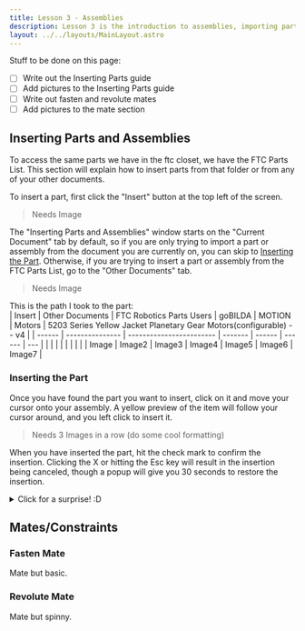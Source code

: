 ```yaml
---
title: Lesson 3 - Assemblies
description: Lesson 3 is the introduction to assemblies, importing parts, and basic mates.
layout: ../../layouts/MainLayout.astro
---
```

Stuff to be done on this page:  
 - [ ] Write out the Inserting Parts guide
 - [ ] Add pictures to the Inserting Parts guide
 - [ ] Write out fasten and revolute mates
 - [ ] Add pictures to the mate section

## Inserting Parts and Assemblies
  To access the same parts we have in the ftc closet, we have the FTC Parts List. This section will explain how to insert parts from that folder or from any of your other documents.  

  To insert a part, first click the "Insert" button at the top left of the screen.
> Needs Image

  The "Inserting Parts and Assemblies" window starts on the "Current Document" tab by default, so if you are only trying to import a part or assembly from the document you are currently on, you can skip to [Inserting the Part](#inserting-the-part). Otherwise, if you are trying to insert a part or assembly from the FTC Parts List, go to the "Other Documents" tab.
> Needs Image

This is the path I took to the part:  
| Insert | Other Documents | FTC Robotics Parts Users | goBILDA | MOTION | Motors | 5203 Series Yellow Jacket Planetary Gear Motors(configurable) -- v4 |
| ------ | --------------- | ------------------------ | ------- | ------ | ------ | --- |
|       |           |      | | | | |
|  Image |      Image2     |          Image3          | Image4  | Image5 | Image6 | Image7 |


### Inserting the Part
  Once you have found the part you want to insert, click on it and move your cursor onto your assembly. A yellow preview of the item will follow your cursor around, and you left click to insert it.
> Needs 3 Images          in          a         row  (do some cool formatting)

  When you have inserted the part, hit the check mark to confirm the insertion. Clicking the X or hitting the Esc key will result in the insertion being canceled, though a popup will give you 30 seconds to restore the insertion.

<details> <summary> Click for a surprise! :D  </summary>
._. <-- funny looking cat  
-|-  
/ \  
</details>

## Mates/Constraints
### Fasten Mate
Mate but basic.

### Revolute Mate
Mate but spinny.
